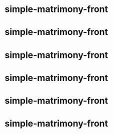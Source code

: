# simple-matrimony-front
# simple-matrimony-front
# simple-matrimony-front
# simple-matrimony-front
# simple-matrimony-front
# simple-matrimony-front
